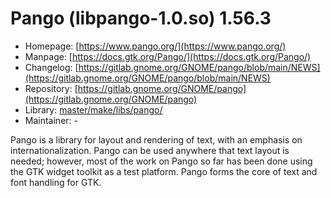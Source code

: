 # Pango (libpango-1.0.so) 1.56.3
 - Homepage: [https://www.pango.org/](https://www.pango.org/)
 - Manpage: [https://docs.gtk.org/Pango/](https://docs.gtk.org/Pango/)
 - Changelog: [https://gitlab.gnome.org/GNOME/pango/blob/main/NEWS](https://gitlab.gnome.org/GNOME/pango/blob/main/NEWS)
 - Repository: [https://gitlab.gnome.org/GNOME/pango](https://gitlab.gnome.org/GNOME/pango)
 - Library: [master/make/libs/pango/](https://github.com/Freetz-NG/freetz-ng/tree/master/make/libs/pango/)
 - Maintainer: -

Pango is a library for layout and rendering of text, with an emphasis on internationalization. Pango can be used anywhere that text layout is needed; however, most of the work on Pango so far has been done using the GTK widget toolkit as a test platform. Pango forms the core of text and font handling for GTK.

